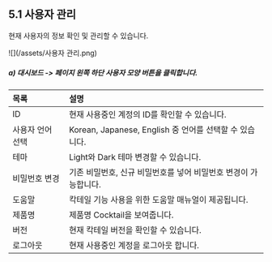 ## 5.1 사용자 관리

현재 사용자의 정보 확인 및 관리할 수 있습니다.

![](/assets/사용자 관리.png)

##### a\)    대시보드 -&gt; 페이지 왼쪽 하단 사용자 모양 버튼을 클릭합니다.

| 목록 | 설명 |
| :--- | :--- |
| ID | 현재 사용중인 계정의 ID를 확인할 수 있습니다. |
| 사용자 언어 선택 | Korean, Japanese, English 중 언어를 선택할 수 있습니다. |
| 테마 | Light와 Dark 테마 변경할 수 있습니다. |
| 비밀번호 변경 | 기존 비밀번호, 신규 비밀번호를 넣어 비밀번호 변경이 가능합니다. |
| 도움말 | 칵테일 기능 사용을 위한 도움말 매뉴얼이 제공됩니다. |
| 제품명 | 제품명 Cocktail을 보여줍니다. |
| 버전 | 현재 칵테일 버전을 확인할 수 있습니다. |
| 로그아웃 | 현재 사용중인 계정을 로그아웃 합니다. |



